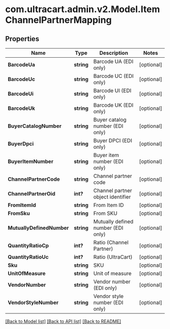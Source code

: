 # com.ultracart.admin.v2.Model.ItemChannelPartnerMapping
## Properties

Name | Type | Description | Notes
------------ | ------------- | ------------- | -------------
**BarcodeUa** | **string** | Barcode UA (EDI only) | [optional] 
**BarcodeUc** | **string** | Barcode UC (EDI only) | [optional] 
**BarcodeUi** | **string** | Barcode UI (EDI only) | [optional] 
**BarcodeUk** | **string** | Barcode UK (EDI only) | [optional] 
**BuyerCatalogNumber** | **string** | Buyer catalog number (EDI only) | [optional] 
**BuyerDpci** | **string** | Buyer DPCI (EDI only) | [optional] 
**BuyerItemNumber** | **string** | Buyer item number (EDI only) | [optional] 
**ChannelPartnerCode** | **string** | Channel partner code | [optional] 
**ChannelPartnerOid** | **int?** | Channel partner object identifier | [optional] 
**FromItemId** | **string** | From Item ID | [optional] 
**FromSku** | **string** | From SKU | [optional] 
**MutuallyDefinedNumber** | **string** | Mutually defined number (EDI only) | [optional] 
**QuantityRatioCp** | **int?** | Ratio (Channel Partner) | [optional] 
**QuantityRatioUc** | **int?** | Ratio (UltraCart) | [optional] 
**Sku** | **string** | SKU | [optional] 
**UnitOfMeasure** | **string** | Unit of measure | [optional] 
**VendorNumber** | **string** | Vendor number (EDI only) | [optional] 
**VendorStyleNumber** | **string** | Vendor style number (EDI only) | [optional] 


[[Back to Model list]](../README.md#documentation-for-models) [[Back to API list]](../README.md#documentation-for-api-endpoints) [[Back to README]](../README.md)

